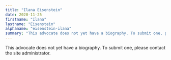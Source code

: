 ```yaml
---
title: "Ilana Eisenstein"
date: 2020-11-25
firstname: "Ilana"
lastname: "Eisenstein"
alphaname: "eisenstein-ilana"
summary: "This advocate does not yet have a biography. To submit one, please contact the site administrator."
---
```

This advocate does not yet have a biography. To submit one, please contact the site administrator.

